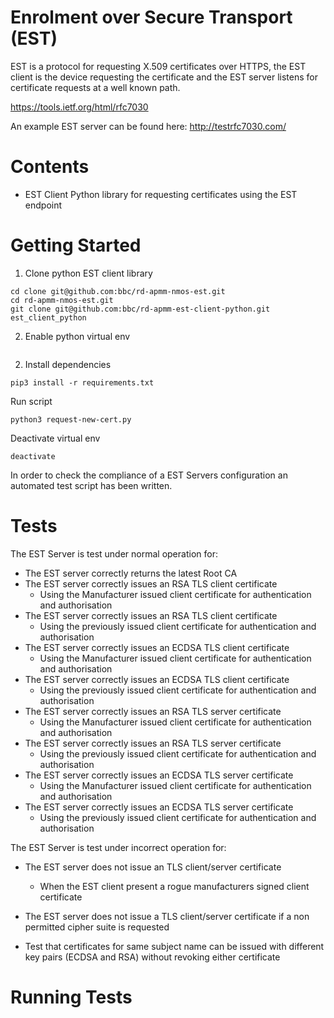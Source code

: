 
# Enrolment over Secure Transport (EST)

EST is a protocol for requesting X.509 certificates over HTTPS, the EST client is the device requesting the certificate and the EST server listens for certificate requests at a well known path.

https://tools.ietf.org/html/rfc7030

An example EST server can be found here: http://testrfc7030.com/

Contents
========

* EST Client Python library for requesting certificates using the EST endpoint



Getting Started
===============

1. Clone python EST client library
```
cd clone git@github.com:bbc/rd-apmm-nmos-est.git
cd rd-apmm-nmos-est.git
git clone git@github.com:bbc/rd-apmm-est-client-python.git est_client_python
```
2. Enable python virtual env
```

```
2. Install dependencies
```
pip3 install -r requirements.txt
```

Run script
```
python3 request-new-cert.py
```

Deactivate virtual env
```
deactivate
```



In order to check the compliance of a EST Servers configuration an automated test script has been written.

Tests
=====

The EST Server is test under normal operation for:
* The EST server correctly returns the latest Root CA
* The EST server correctly issues an RSA TLS client certificate
    * Using the Manufacturer issued client certificate for authentication and authorisation
* The EST server correctly issues an RSA TLS client certificate
    * Using the previously issued client certificate for authentication and authorisation
* The EST server correctly issues an ECDSA TLS client certificate
    * Using the Manufacturer issued client certificate for authentication and authorisation
* The EST server correctly issues an ECDSA TLS client certificate
    * Using the previously issued client certificate for authentication and authorisation
* The EST server correctly issues an RSA TLS server certificate
    * Using the Manufacturer issued client certificate for authentication and authorisation
* The EST server correctly issues an RSA TLS server certificate
    * Using the previously issued client certificate for authentication and authorisation
* The EST server correctly issues an ECDSA TLS server certificate
    * Using the Manufacturer issued client certificate for authentication and authorisation
* The EST server correctly issues an ECDSA TLS server certificate
    * Using the previously issued client certificate for authentication and authorisation

The EST Server is test under incorrect operation for:
* The EST server does not issue an TLS client/server certificate
    * When the EST client present a rogue manufacturers signed client certificate
* The EST server does not issue a TLS client/server certificate if a non permitted cipher suite is requested


* Test that certificates for same subject name can be issued with different key pairs (ECDSA and RSA) without revoking either certificate

Running Tests
=============

